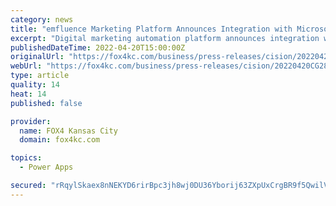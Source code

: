 ```yaml
---
category: news
title: "emfluence Marketing Platform Announces Integration with Microsoft Power Apps"
excerpt: "Digital marketing automation platform announces integration with Microsoft Power Apps, providing powerful marketing automation capabilities to Power Apps. KANSAS CITY, Mo., April 20, 2022 /PRNewswire/ -- emfluence,"
publishedDateTime: 2022-04-20T15:00:00Z
originalUrl: "https://fox4kc.com/business/press-releases/cision/20220420CG28201/emfluence-marketing-platform-announces-integration-with-microsoft-power-apps/"
webUrl: "https://fox4kc.com/business/press-releases/cision/20220420CG28201/emfluence-marketing-platform-announces-integration-with-microsoft-power-apps/"
type: article
quality: 14
heat: 14
published: false

provider:
  name: FOX4 Kansas City
  domain: fox4kc.com

topics:
  - Power Apps

secured: "rRqylSkaex8nNEKYD6rirBpc3jh8wj0DU36Yborij63ZXpUxCrgBR9f5QwilVBsbPAASa55enGRdNe/dr05KfCQf9OJnHGrj/wYp60F6B7KYDpTJnikfNrVRPuKvRtlwf9YRvmIWYD9SOkCM5Vxx3htN6A+VaJJtojO9+7Jjx43M6jMzEpI6Aq4DiSJABlP02VWr1PHTov8ZvC8Iovi8wKRpuV9W5bbR8CkRNL1v2Utnd4i2qEFLW3UTiZGD7J1SnQhTrhxtzNPaySTPS/9+PpXRa0xgTL26x95adUsyqpyJYZg5wMCR1scZTPTvS/X0gidIcDg0FqJn/KewSmidYMyXxwIqRAUGYXWkWqaMt80=;eP6N7OyYrRYEa0x38suOAw=="
---
```


